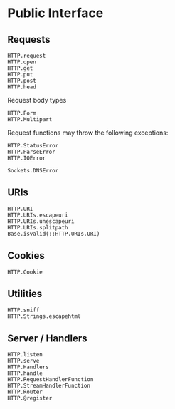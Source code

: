 # Public Interface

## Requests

```@docs
HTTP.request
HTTP.open
HTTP.get
HTTP.put
HTTP.post
HTTP.head
```

Request body types
```@docs
HTTP.Form
HTTP.Multipart
```

Request functions may throw the following exceptions:

```@docs
HTTP.StatusError
HTTP.ParseError
HTTP.IOError
```
```
Sockets.DNSError
```

## URIs

```@docs
HTTP.URI
HTTP.URIs.escapeuri
HTTP.URIs.unescapeuri
HTTP.URIs.splitpath
Base.isvalid(::HTTP.URIs.URI)
```


## Cookies

```@docs
HTTP.Cookie
```


## Utilities

```@docs
HTTP.sniff
HTTP.Strings.escapehtml
```

## Server / Handlers

```@docs
HTTP.listen
HTTP.serve
HTTP.Handlers
HTTP.handle
HTTP.RequestHandlerFunction
HTTP.StreamHandlerFunction
HTTP.Router
HTTP.@register
```
